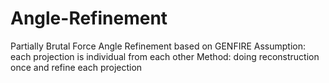 # Angle-Refinement
Partially Brutal Force Angle Refinement based on GENFIRE
Assumption: each projection is individual from each other
Method: doing reconstruction once and refine each projection
